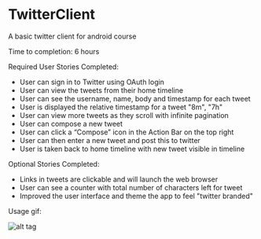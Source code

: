TwitterClient
===============

A basic twitter client for android course

Time to completion: 6 hours

Required User Stories Completed:

* User can sign in to Twitter using OAuth login
* User can view the tweets from their home timeline
* User can see the username, name, body and timestamp for each tweet
* User is displayed the relative timestamp for a tweet "8m", "7h"
* User can view more tweets as they scroll with infinite pagination
* User can compose a new tweet
* User can click a “Compose” icon in the Action Bar on the top right
* User can then enter a new tweet and post this to twitter
* User is taken back to home timeline with new tweet visible in timeline

Optional Stories Completed:

* Links in tweets are clickable and will launch the web browser 
* User can see a counter with total number of characters left for tweet
* Improved the user interface and theme the app to feel "twitter branded"

Usage gif:

![alt tag](https://raw.githubusercontent.com/JohnQuaresma/TwitterClient/master/tweetdemo.gif)
